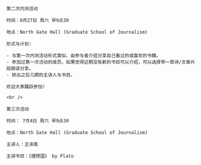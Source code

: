     第二次内测活动

    时间：6月27日 周六 早9点30

    地点：North Gate Hall (Graduate School of Journalism) 

    形式与计划:

    - 与第一次内测活动形式类似，由参与者介绍分享自己看过的或喜欢的书籍。
    - 参加过第一次活动的成员，如果觉得近期没有新的书目可以介绍，可以选择带一首诗/文章片段朗读分享。
    - 排出之后几期的主讲人与书目。

    欢迎大家踊跃参加!

    <br />

    第三次活动

    时间： 7月4日 周六 早9点30

    地点：North Gate Hall (Graduate School of Journalism) 

    主讲人：王泽南

    主讲书目：《理想国》 by Plato

